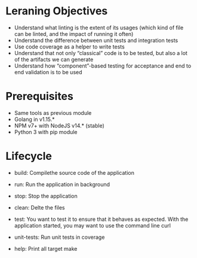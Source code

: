 # Leraning Objectives

* Understand what linting is the extent of its usages (which kind of file can be linted, and the impact of running it often)
* Understand the difference between unit tests and integration tests
* Use code coverage as a helper to write tests
* Understand that not only “classical” code is to be tested, but also a lot of the artifacts we can generate
* Understand how “component”-based testing for acceptance and end to end validation is to be used

# Prerequisites

* Same tools as previous module
* Golang in v1.15.*
* NPM v7+ with NodeJS v14.* (stable)
* Python 3 with pip module

# Lifecycle

* build: Compilethe source code of the application

* run: Run the application in background

* stop: Stop the application

* clean: Delte the files

* test: You want to test it to ensure that it behaves as expected. With the application started, you may want to use the command line curl

* unit-tests: Run unit tests in coverage

* help: Print all target make